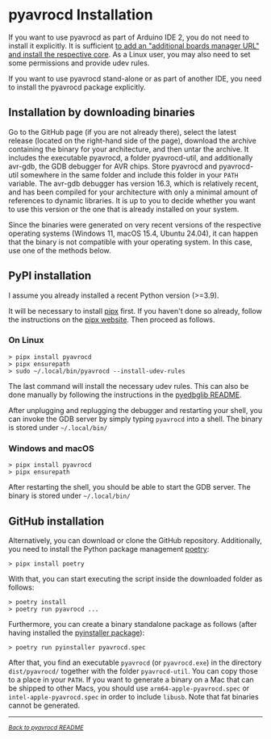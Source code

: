 # pyavrocd Installation

If you want to use pyavrocd as part of Arduino IDE 2, you do not need to install it explicitly. It is sufficient [to add an "additional boards manager URL" and install the respective core](https://github.com/felias-fogg/pyavrocd/blob/main/docs/debugging-software.md). As a Linux user, you may also need to set some permissions and provide udev rules.

If you want to use pyavrocd stand-alone or as part of another IDE, you need to install the pyavrocd package explicitly.

## Installation by downloading binaries

Go to the GitHub page (if you are not already there), select the latest release (located on the right-hand side of the page), download the archive containing the binary for your architecture, and then untar the archive. It includes the executable pyavrocd, a folder pyavrocd-util, and additionally avr-gdb, the GDB debugger for AVR chips. Store pyavrocd and pyavrocd-util somewhere in the same folder and include this folder in your `PATH` variable. The avr-gdb debugger has version 16.3, which is relatively recent, and has been compiled for your architecture with only a minimal amount of references to dynamic libraries. It is up to you to decide whether you want to use this version or the one that is already installed on your system.

Since the binaries were generated on very recent versions of the respective operating systems (Windows 11, macOS 15.4, Ubuntu 24.04), it can happen that the binary is not compatible with your operating system. In this case, use one of the methods below.

## PyPI installation

I assume you already installed a recent Python version (>=3.9).

It will be necessary to install [pipx](https://pipx.pypa.io/) first. If you haven't done so already, follow the instructions on the [pipx website](https://pipx.pypa.io/stable/installation/). Then proceed as follows.

### On Linux

```
> pipx install pyavrocd
> pipx ensurepath
> sudo ~/.local/bin/pyavrocd --install-udev-rules
```

The last command will install the necessary udev rules. This can also be done manually by following the instructions in the [pyedbglib README](https://github.com/microchip-pic-avr-tools/pyedbglib/blob/main/README.md).

After unplugging and replugging the debugger and restarting your shell, you can invoke the GDB server by simply typing `pyavrocd` into a shell. The binary is stored under `~/.local/bin/`

### Windows and macOS

```
> pipx install pyavrocd
> pipx ensurepath
```

After restarting the shell, you should be able to start the GDB server. The binary is stored under `~/.local/bin/`

## GitHub installation

Alternatively, you can download or clone the GitHub repository. Additionally, you need to install the Python package management [poetry](https://python-poetry.org):

```
> pipx install poetry
```

With that, you can start executing the script inside the downloaded folder as follows:

```
> poetry install
> poetry run pyavrocd ...
```

Furthermore, you can create a binary standalone package as follows (after having installed the [pyinstaller package](https://pyinstaller.org/en/stable/)):

```
> poetry run pyinstaller pyavrocd.spec
```

After that, you find an executable `pyavrocd` (or `pyavrocd.exe`) in the directory `dist/pyavrocd/` together with the folder `pyavrocd-util`. You can copy those to a place in your `PATH`. If you want to generate a binary on a Mac that can be shipped to other Macs, you should use `arm64-apple-pyavrocd.spec` or `intel-apple-pyavrocd.spec` in order to include `libusb`. Note that fat binaries cannot be generated.

------

[<small><i>Back to pyavrocd README</i></small>](https://github.com/felias-fogg/pyavrocd/blob/main/README.md)
